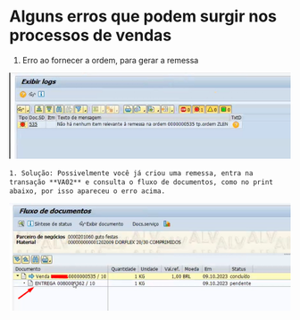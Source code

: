 # Alguns erros que podem surgir nos processos de vendas


1. Erro ao fornecer a ordem, para gerar a remessa   

 ![gerando remessa](image-12.png)   

    1. Solução: Possivelmente você já criou uma remessa, entra na transação **VA02** e consulta o fluxo de documentos, como no print abaixo, por isso apareceu o erro acima.   

![remessa](image-13.png)    